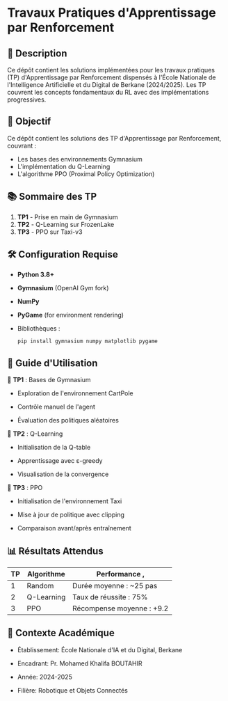 # Travaux Pratiques d'Apprentissage par Renforcement

## 📝 Description

Ce dépôt contient les solutions implémentées pour les travaux pratiques (TP) d'Apprentissage par Renforcement dispensés à l'École Nationale de l'Intelligence Artificielle et du Digital de Berkane (2024/2025). Les TP couvrent les concepts fondamentaux du RL avec des implémentations progressives.

## 🎯 Objectif
Ce dépôt contient les solutions des TP d'Apprentissage par Renforcement, couvrant :
- Les bases des environnements Gymnasium
- L'implémentation du Q-Learning
- L'algorithme PPO (Proximal Policy Optimization)
  

## 📚 Sommaire des TP

1. **TP1** - Prise en main de Gymnasium
2. **TP2** - Q-Learning sur FrozenLake
3. **TP3** - PPO sur Taxi-v3

## 🛠️ Configuration Requise

- **Python 3.8+**

- **Gymnasium** (OpenAI Gym fork)

- **NumPy**

- **PyGame** (for environment rendering)
- Bibliothèques :

  ```bash
  pip install gymnasium numpy matplotlib pygame

## 🚀 Guide d'Utilisation

🧩 **TP1** : Bases de Gymnasium

  - Exploration de l'environnement CartPole

  - Contrôle manuel de l'agent

  - Évaluation des politiques aléatoires

🧩 **TP2** : Q-Learning

  - Initialisation de la Q-table

  - Apprentissage avec ε-greedy

  - Visualisation de la convergence

🧩 **TP3** : PPO

  - Initialisation de l'environnement Taxi
  
  - Mise à jour de politique avec clipping
    
  - Comparaison avant/après entraînement

## 📊 Résultats Attendus

| TP                   | Algorithme | Performance ,             |
|----------------------|------------|---------------------------|
| 1                    | Random     |  Durée moyenne : ~25 pas  | 
| 2                    | Q-Learning | Taux de réussite : 75%    |
| 3                    | PPO        | Récompense moyenne : +9.2 |


## 📖 Contexte Académique
  - Établissement: École Nationale d'IA et du Digital, Berkane

  - Encadrant: Pr. Mohamed Khalifa BOUTAHIR

  - Année: 2024-2025

  - Filière: Robotique et Objets Connectés


